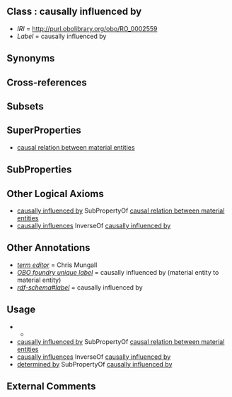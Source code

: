 
## Class : causally influenced by

 * *IRI* = http://purl.obolibrary.org/obo/RO_0002559
 * *Label* = causally influenced by

## Synonyms


## Cross-references


## Subsets


## SuperProperties

 * [causal relation between material entities](../../RO/06/RO_0002506.md)

## SubProperties


## Other Logical Axioms

 * [causally influenced by](../../RO/59/RO_0002559.md) SubPropertyOf [causal relation between material entities](../../RO/06/RO_0002506.md)
 * [causally influences](../../RO/66/RO_0002566.md) InverseOf [causally influenced by](../../RO/59/RO_0002559.md)

## Other Annotations

 * *[term editor](../../IAO/17/IAO_0000117.md)* = Chris Mungall
 * *[OBO foundry unique label](../../IAO/89/IAO_0000589.md)* = causally influenced by (material entity to material entity)
 * *[rdf-schema#label](../../el/rdf-schema#label.md)* = causally influenced by

## Usage

 * -
 * [causally influenced by](../../RO/59/RO_0002559.md) SubPropertyOf [causal relation between material entities](../../RO/06/RO_0002506.md)
 * [causally influences](../../RO/66/RO_0002566.md) InverseOf [causally influenced by](../../RO/59/RO_0002559.md)
 * [determined by](../../RO/07/RO_0002507.md) SubPropertyOf [causally influenced by](../../RO/59/RO_0002559.md)

## External Comments

